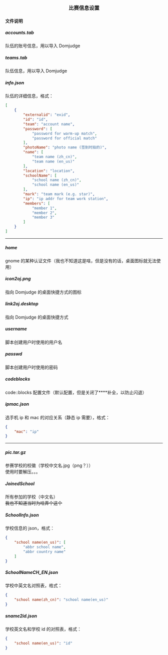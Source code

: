 <h3 align='center'> 比赛信息设置 </h3>

#### 文件说明

##### accounts.tab

队伍的账号信息，用以导入 Domjudge

##### teams.tab

队伍信息，用以导入 Domjudge

##### info.json

队伍的详细信息，格式：

```json
[
    {
        "externalid": "exid",
        "id": "id",
        "team": "account name",
        "password": [
            "password for warm-up match",
            "password for official match"
        ],
        "photoName": "photo name (签到时拍的)",
        "name": [
            "team name (zh_cn)",
            "team name (en_us)"
        ],
        "location": "location",
        "schoolName": [
            "school name (zh_cn)",
            "school name (en_us)"
        ],
        "mark": "team mark (e.g. star)",
        "ip": "ip addr for team work station",
        "members": [
            "member 1",
            "member 2",
            "member 3"
        ]
    }
]
```

---

##### home

gnome 的某种认证文件（我也不知道这是啥，但是没有的话，桌面图标就无法使用）

##### icon2oj.png

指向 Domjudge 的桌面快捷方式的图标

##### link2oj.desktop

指向 Domjudge 的桌面快捷方式

##### username

脚本创建用户时使用的用户名

##### passwd

脚本创建用户时使用的密码

##### codeblocks

code::blocks 配置文件（默认配置，但是关闭了****补全，以防止闪退）
 
##### ipmac.json

选手机 ip 和 mac 的对应关系（静态 ip 需要），格式：
```json
{
    "mac": "ip"
}
```

---

##### pic.tar.gz

参赛学校的校徽（学校中文名.jpg（png？））<br> 使用时要解压。。。

##### JoinedSchool

所有参加的学校（中文名）<br> ~~我也不知道当时为啥弄个这个~~


##### SchoolInfo.json

学校信息的 json，格式：

```json
{
    "school name(en_us)": [
        "abbr school name",
        "abbr country name"
    ]
}
```

##### SchoolNameCH_EN.json

学校中英文名对照表，格式：

```json
{
    "school name(zh_cn)": "school name(en_us)"
}
```

##### sname2id.json

学校英文名和学校 id 的对照表，格式：

```json
{
    "school name(en_us)": "id"
}
```
